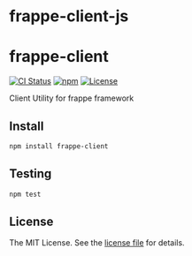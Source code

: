 # frappe-client-js
frappe-client
=============
[![CI Status](https://img.shields.io/github/actions/workflow/status/tamil-03/frappe-client-js/?branch=main)](https://github.com/tamil-03/frappe-client-js/actions/workflows/)
[![npm](https://img.shields.io/npm/v/frappe-client.svg)](https://www.npmjs.com/package/frappe-client)
[![License](https://img.shields.io/github/license/tamil-03/frappe-client-js.svg)](LICENSE)

Client Utility for frappe framework

Install
-------
```sh
npm install frappe-client
```

Testing
-------
```sh
npm test
```

License
-------
The MIT License. See the [license file](LICENSE) for details.
